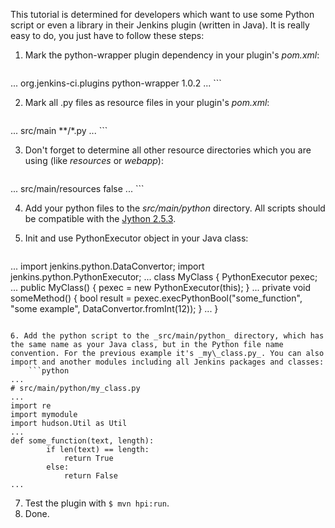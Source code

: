 This tutorial is determined for developers which want to use some Python script or even a library in their Jenkins plugin (written in Java). It is really easy to do, you just have to follow these steps:


1. Mark the python-wrapper plugin dependency in your plugin's _pom.xml_:
    ```xml
<dependencies>
...
      <dependency>  
        <groupId>org.jenkins-ci.plugins</groupId>
        <artifactId>python-wrapper</artifactId>
        <version>1.0.2</version>
      </dependency>
...
</dependencies>
```

2. Mark all .py files as resource files in your plugin's _pom.xml_:
    ```xml
<build>
...
      <resource>
        <directory>src/main</directory>
        <includes>
          <include>**/*.py</include>
        </includes>
      </resource>
...
</build>
```

3. Don't forget to determine all other resource directories which you are using (like _resources_ or _webapp_):
    ```xml
<build>
...
      <resource>
        <directory>src/main/resources</directory>
        <filtering>false</filtering>
      </resource>
...
</build>
```

4. Add your python files to the _src/main/python_ directory. All scripts should be compatible with the [Jython 2.5.3](http://www.jython.org/).

5. Init and use PythonExecutor object in your Java class:
    ```java
...
import jenkins.python.DataConvertor;
import jenkins.python.PythonExecutor;
...
class MyClass {
        PythonExecutor pexec;
        ...
        public MyClass() {
            pexec = new PythonExecutor(this);
        }
        ...
        private void someMethod() {
            bool result = pexec.execPythonBool("some_function", "some example", DataConvertor.fromInt(12));
        }
        ...
}
```

6. Add the python script to the _src/main/python_ directory, which has the same name as your Java class, but in the Python file name convention. For the previous example it's _my\_class.py_. You can also import and another modules including all Jenkins packages and classes:
    ```python
...
# src/main/python/my_class.py
...
import re
import mymodule
import hudson.Util as Util
...
def some_function(text, length):
        if len(text) == length:
            return True
        else:
            return False
...
```

7. Test the plugin with `$ mvn hpi:run`.
8. Done.